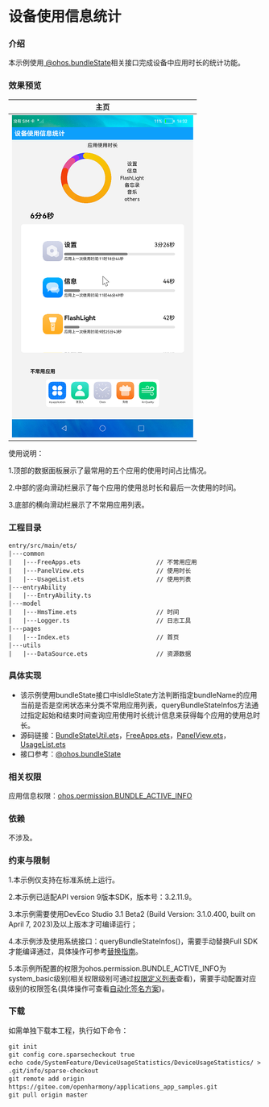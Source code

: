 #  设备使用信息统计

### 介绍

本示例使用[ @ohos.bundleState](https://gitee.com/openharmony/docs/blob/master/zh-cn/application-dev/reference/apis-backgroundtasks-kit/js-apis-deviceUsageStatistics-sys.md)相关接口完成设备中应用时长的统计功能。

### 效果预览

|主页|
|--------------------------------|
|![](screenshots/devices/main.png)|

使用说明：

1.顶部的数据面板展示了最常用的五个应用的使用时间占比情况。

2.中部的竖向滑动栏展示了每个应用的使用总时长和最后一次使用的时间。

3.底部的横向滑动栏展示了不常用应用列表。

### 工程目录
```
entry/src/main/ets/
|---common
|   |---FreeApps.ets                     // 不常用应用
|   |---PanelView.ets                    // 使用时长
|   |---UsageList.ets                    // 使用列表
|---entryAbility
|   |---EntryAbility.ts
|---model
|   |---HmsTime.ets                      // 时间
|   |---Logger.ts                        // 日志工具
|---pages
|   |---Index.ets                        // 首页
|---utils
|   |---DataSource.ets                   // 资源数据
```
### 具体实现

* 该示例使用bundleState接口中isIdleState方法判断指定bundleName的应用当前是否是空闲状态来分类不常用应用列表，queryBundleStateInfos方法通过指定起始和结束时间查询应用使用时长统计信息来获得每个应用的使用总时长。
* 源码链接：[BundleStateUtil.ets](Library/src/main/ets/utils/BundleStateUtil.ets)，[FreeApps.ets](entry/src/main/ets/common/FreeApps.ets)，[PanelView.ets](entry/src/main/ets/common/PanelView.ets)，[UsageList.ets](entry/src/main/ets/common/UsageList.ets)
* 接口参考：[@ohos.bundleState](https://gitee.com/openharmony/docs/blob/master/zh-cn/application-dev/reference/apis-backgroundtasks-kit/js-apis-deviceUsageStatistics-sys.md)

### 相关权限

应用信息权限：[ohos.permission.BUNDLE_ACTIVE_INFO](https://gitee.com/openharmony/docs/blob/master/zh-cn/application-dev/security/AccessToken/permissions-for-system-apps.md#ohospermissionbundle_active_info)

### 依赖

不涉及。

### 约束与限制

1.本示例仅支持在标准系统上运行。

2.本示例已适配API version 9版本SDK，版本号：3.2.11.9。

3.本示例需要使用DevEco Studio 3.1 Beta2 (Build Version: 3.1.0.400, built on April 7, 2023)及以上版本才可编译运行；

4.本示例涉及使用系统接口：queryBundleStateInfos()，需要手动替换Full SDK才能编译通过，具体操作可参考[替换指南](https://gitee.com/openharmony/docs/blob/master/zh-cn/application-dev/faqs/full-sdk-switch-guide.md)。

5.本示例所配置的权限为ohos.permission.BUNDLE_ACTIVE_INFO为system_basic级别(相关权限级别可通过[权限定义列表](https://gitee.com/openharmony/docs/blob/master/zh-cn/application-dev/security/AccessToken/permissions-for-system-apps.md)查看)，需要手动配置对应级别的权限签名(具体操作可查看[自动化签名方案](https://gitee.com/openharmony/docs/blob/master/zh-cn/application-dev/security/hapsigntool-overview.md))。

### 下载
如需单独下载本工程，执行如下命令：

```
git init
git config core.sparsecheckout true
echo code/SystemFeature/DeviceUsageStatistics/DeviceUsageStatistics/ > .git/info/sparse-checkout
git remote add origin https://gitee.com/openharmony/applications_app_samples.git
git pull origin master
```
